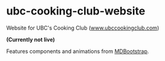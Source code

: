 # ubc-cooking-club-website
Website for UBC's Cooking Club (www.ubccookingclub.com)

**(Currently not live)**

Features components and animations from [MDBootstrap](https://mdbootstrap.com/).
